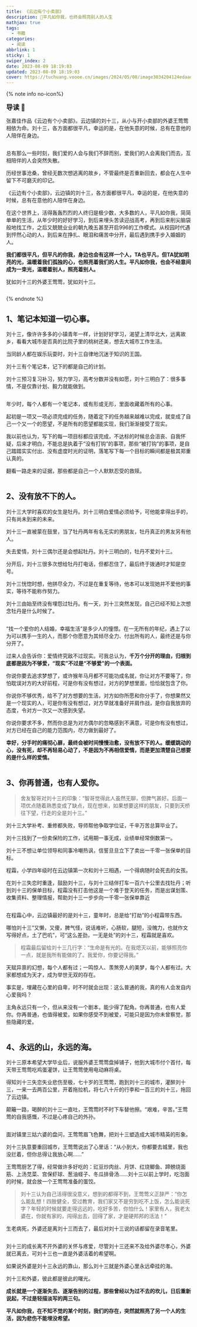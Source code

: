 ```yaml
---
title: 《云边有个小卖部》
description: 🥧平凡如你我，也终会照亮别人的人生
mathjax: true
tags:
  - 书籍
categories:
  - 阅读
abbrlink: 1
sticky: 1
swiper_index: 2
date: 2023-08-09 18:19:03
updated: 2023-08-09 18:19:03
cover: https://tuchuang.voooe.cn/images/2024/05/08/image3034204124edaada.png
---
```



{% note info no-icon%}
<p><font size="4px"><b>导读 📝</b></font></p>
<p>张嘉佳作品《云边有个小卖部》。云边镇的刘十三，从小与开小卖部的外婆王莺莺相依为命。刘十三，各方面都很平凡，幸运的是，在他失意的时候，总有在意他的人陪伴在身边。</p>
<p><img src="https://tuchuang.voooe.cn/images/2024/05/08/image.png" alt="" /></p>
<p>总有那么一些时刻，我们爱的人会与我们不辞而别，爱我们的人会离我们而去，互相陪伴的人会突然失散。</p>
<p>历经世事沧桑，曾经无数次想逃离的故乡，不管最终是否重新回去，都会在人生中留下不可磨灭的印记。</p>
<p>《云边有个小卖部》，云边镇的刘十三，各方面都很平凡，幸运的是，在他失意的时候，总有在意他的人陪伴在身边。</p>
<p>在这个世界上，活得轰轰烈烈的人终归是极少数，大多数的人，平凡如你我，简简单单的生活，从年少时的好好学习，到后来埋头苦读迎战高考，再到后来削尖脑袋般地找工作，之后又兢兢业业的朝九晚五甚至开启996的工作模式。从校园时代遇到怦然心动的人，到后来在挣扎、眼泪和痛苦中分开，最后遇到携手步入婚姻的人。</p>
<p><b>我们都很平凡，但平凡的你我，身边也会有这样一个人，TA也平凡，但TA犹如明亮的光，温暖着我们孤独的心，也照亮着我们的人生。平凡如你我，也会不经意间成为一束光，温暖着别人，照亮着别人。</b></p>
<p>犹如刘十三的外婆王莺莺，犹如刘十三。</p>
<p><img src="https://tuchuang.voooe.cn/images/2024/05/08/image54f8458af0bb9e0a.png" alt="" /></p>
{% endnote %}

## 1、笔记本知道一切心事。
<p>刘十三，像许许多多的小镇青年一样，计划好好学习，渴望上清华北大，远离故乡，看看大城市是否真的比院子里的桃树还美，想去大城市工作生活。</p>
<p>当同龄人都在娱乐玩耍时，刘十三自律地沉迷于知识的王国。</p>
<p>刘十三有个笔记本，记下的都是自己的计划。</p>
<p>刘十三预习复习补习，努力学习，高考分数并没有如愿，刘十三明白了：很多事情，不是仅靠计划、毅力就能做到。</p>
<p><img src="https://tuchuang.voooe.cn/images/2024/05/08/image3034204124edaada.png" alt="" /></p>
<p>年少时，每个人都有一个笔记本，或有形或无形，里面收藏着所有的心事。</p>
<p>起初是一项又一项必须完成的任务，随着定下的任务越来越难以完成，就变成了自己一个又一个的愿望，不是所有的愿望都能实现，我们渐渐接受了现实。</p>
<p>我以前也认为，写下的每一项目标都应该完成，不达标的时候总会沮丧、自我怀疑，后来才明白，不能总是执着于“没有打钩”的事项，那些“被打钩”的事项，是自己踏踏实实付出、没有虚度时光的证明，落笔写下每一个目标的瞬间都是极其郑重认真的。</p>
<p>翻看一路走来的证据，那些都是自己一个人默默忍受的救赎。</p>
<p><img src="https://tuchuang.voooe.cn/images/2024/05/08/image2ea225aeb42c7999.png" alt="" /></p>

## 2、没有放不下的人。
<p>刘十三大学时喜欢的女生是牡丹。刘十三明白爱情必须给予，可他能拿得出手的，只有尚未到来的未来。</p>
<p>刘十三一直被蒙在鼓里，当了牡丹两年有名无实的男朋友，牡丹真正的男友另有他人。</p>
<p>失去爱情，刘十三偶尔还是会想起牡丹。刘十三明白的，牡丹不爱刘十三。</p>
<p>分开后，刘十三很多次想给牡丹打电话，但都忍住了，最后终于拨通时才知是空号。</p>
<p>刘十三恍惚时想，他拼尽全力，不过是在重复等待，他本可以发现她并不爱他的事实，等待不能称作努力。</p>
<p>刘十三由始至终没有埋怨过牡丹。有一天，刘十三突然发现，自己已经不知上次想念牡丹是什么时候了。</p>
<p><img src="https://tuchuang.voooe.cn/images/2024/05/08/image9930ee262d7aefc0.png" alt="" /></p>
<p>“找一个爱你的人结婚，幸福生活”是多少人的憧憬。在一无所有的年纪，遇上了以为可以携手一生的人，而那个你愿意为其倾尽全力、付出所有的人，最终还是与你分开了。</p>
<p>过来人会告诉你：爱情终究敌不过现实。可我总认为，<b>千万个分开的理由，归根到底都是因为不够爱，“现实”不过是“不够爱”的一个表面。</b></p>
<p>你说你要去追求梦想了，或许猴年马月都不可能功成名就，你让对方不要等了，你怕耽误对方的大好前程，可是你有没有想过，对方的梦想里面，恰恰就包含了你。</p>
<p>你说你不够优秀，给不了对方想要的生活，对方如你所愿和你分手了，你想果然又是一个现实的人，可是你有没有想过，对方早就准备好并肩作战，是你自我放弃的态度，令对方一次又一次感到失望。</p>
<p>你说你要求不多，然而你总是为对方偶尔的忽略感到不满意，可是你有没有想过，对方已经在自己的能力范围内，尽力做到最好了。</p>
<p><b>幸好，分手时的痛彻心扉，最终会被时间慢慢治愈，没有放不下的人。缓缓跳动的心，没有死，却不再轻易心动了，不是因为不再相信爱情，而是更加清楚自己想要的是什么样的爱情。</b></p>
<p><img src="https://tuchuang.voooe.cn/images/2024/05/08/image391c255f1a6d2e61.png" alt="" /></p>

## 3、你再普通，也有人爱你。

>  舍友智哥对刘十三的印象：“智哥觉得此人虽然无聊，但脾气甚好。后面一项优点随着熟悉变成了缺点，现在想来，如果想要这样的朋友，只要到天桥往下望，行走的全是刘十三。”
<p>刘十三大学补考、重修都失败，导师帮他争取学位证，千辛万苦总算毕业了。</p>
<p>刘十三找到了一份卖保险的工作，试用期一事无成，业绩单经常倒数第一。</p>
<p>刘十三不想让单位领导和同事冷嘲热讽，信誓旦旦立下了卖出一千零一张保单的目标。</p>
<p>程霜，小学四年级时在云边镇第一次和刘十三相遇，一个得病随时会死去的女孩。</p>
<p>在刘十三失恋时重逢，鼓励刘十三，与刘十三结伴打车一百六十公里去找牡丹；听到刘十三的保单目标，程霜没有打击他这是一个难于登天的任务，而是出谋划策、收集资料、整理情报，帮助刘十三一步步向一千零一张保单靠近<p>
<p><img src="https://tuchuang.voooe.cn/images/2024/05/08/image968ef14f591da3d8.png" alt="" /></p>
<p>在程霜心中，云边镇最好的是刘十三，童年时，总是给“打劫”的小程霜带东西。</p>
<p>哪怕刘十三“又懒，又傻，脾气怪，说话难听，心肠软，腿短，没魄力，也就作文写得好点，土了巴叽”，可“这么差劲，一无是处”的刘十三，程霜就是喜欢。</p>

>  程霜最后留给刘十三几行字：“生命是有光的。在我熄灭以前，能够照亮你一点，就是我所有能做的了。我爱你，你要记得我。”
<p>天赋异禀的幻想，每个人都有过；一鸣惊人、羡煞旁人的美梦，每个人都有过。大家都想成为天才，成为举世无双的存在。</p>
<p>事实是，埋藏在心里的自卑，时不时就会出现：这么普通的我，真的有人会发自内心爱我吗？</p>
<p>主角永远只有一个，但从来没有一个剧本，能少得了配角。你再普通，也有人爱你。你再普通，也值得被爱。如果你感受不到被爱，可能只是因为你未曾察觉，那些隐藏的爱。</p>
<p><img src="https://tuchuang.voooe.cn/images/2024/05/08/imagee4003ca21dcffc5c.png" alt="" /></p>

## 4、永远的山，永远的海。
<p>刘十三原本希望大学毕业后，说服外婆王莺莺盘掉铺子，他到大城市付个首付，每天带王莺莺吃鸡蛋灌饼，让王莺莺使用电动麻将桌。</p>
<p>得知刘十三失恋失业悲伤至极，七十岁的王莺莺，跑到刘十三的城市，灌醉刘十三，一来一去两百公里，开着拖拉机，将七八十斤的行李和一百三的刘十三，拖回了云边镇。</p>
<p>颠簸一路，喝醉的刘十三一直吐，王莺莺时不时下车替他擦。“艰难，辛苦。”王莺莺的自我感慨，不过是心疼自己的外孙。</p>
<p><img src="https://tuchuang.voooe.cn/image/z8eKehttps://tuchuang.voooe.cn/image/z8vag" alt="" /></p>
<p>面对镇里三姑六婆的盘问，王莺莺眉飞色舞，把刘十三塑造成大城市精英的形象。</p>
<p>刘十三执意要重回城市，王莺莺说出了心里话：“从小到大，你都要去城里，我也没拦着，但你总得让我放心啊……”</p>
<p>王莺莺厨艺了得，经常做许多好吃的：豇豆炒肉丝、月饼、红烧鲫鱼、蹄髈烧面筋、上汤苋菜、宫保虾球、葱油蛏子、冬瓜排骨汤……刘十三以前上学时，吃泡面的时候，就会放一个王莺莺准备的蛋饺。</p>

>  刘十三认为自己活得很没意义，想到的都得不到，王莺莺义正辞严：“你怎么能乱想！四肢健全，受过教育，我们家又不是穷到吃不上饭，怎么能说死字？年轻的时候就要走得远远的，吃好多苦，你怕什么！家里有人，我老太婆在，你就有家的，闯得出去，回得了家，才是硬邦邦的活法！”
<p>生老病死，外婆还是离刘十三而去了，最后对刘十三说的话都留在录音笔里。</p>
<p><img src="https://tuchuang.voooe.cn/images/2024/05/08/image75a480e8b61cfdac.png" alt="" /></p>
<p>刘十三的成长离不开外婆的关怀与疼爱，尽管刘十三还来不及给外婆尽孝心，外婆就已离去，可刘十三也一直是外婆活着的希望啊。</p>
<p>如果说外婆是刘十三永远的靠山，那么刘十三就是外婆心里永远牵挂的海。</p>
<p>刘十三和外婆，彼此都是彼此的曙光。</p>
<p><b>成长就是一个逐渐失去、逐渐告别的过程，那些曾经以为过不去的坎儿，日后重新说起，不过是轻描淡写的两三句。</b></p>
<p><b>平凡如你我，在不知不觉的某个时刻，我们的存在，突然就照亮了另一个人的生活，因为悲伤不能埋没希望。</b></p>
<p><img src="https://tuchuang.voooe.cn/images/2024/05/08/image54ab2177a076ac4f.png" alt="" /></p>

